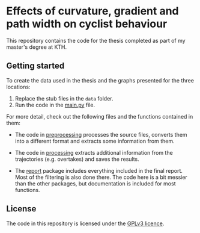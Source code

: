 # Effects of curvature, gradient and path width on cyclist behaviour

This repository contains the code for the thesis completed as part of my master's degree
at KTH.

## Getting started

To create the data used in the thesis and the graphs presented for the three locations:
1. Replace the stub files in the ``data`` folder.
2. Run the code in the [main.py](thesis/main.py) file.

For more detail, check out the following files and the functions contained in them:

* The code in [preprocessing](thesis/preprocessing/__init__.py) processes the source files,
converts them into a different format and extracts some information from them.

* The code in [processing](thesis/processing/__init__.py) extracts
additional information from the trajectories (e.g. overtakes) and saves the results.

* The [report](thesis/results/report) package includes everything included in
the final report. Most of the filtering is also done there. The code here is a bit messier than the other packages,
but documentation is included for most functions.

## License
The code in this repository is licensed under the [GPLv3 licence](LICENSE).